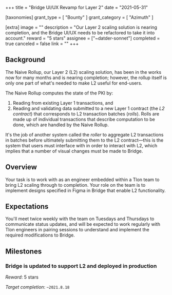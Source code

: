 +++
title = "Bridge UI/UX Revamp for Layer 2"
date = "2021-05-31"

[taxonomies]
grant_type = [ "Bounty" ]
grant_category = [ "Azimuth" ]

[extra]
image = ""
description = "Our Layer 2 scaling solution is nearing completion, and the Bridge UI/UX needs to be refactored to take it into account."
reward = "5 stars"
assignee = ["~datder-sonnet"]
completed = true
canceled = false
link = ""
+++

## Background

The Naive Rollup, our Layer 2 (L2) scaling solution, has been in the works now for
many months and is nearing completion; however, the rollup itself is only one
part of what's needed to make L2 useful for end-users.

The Naive Rollup computes the state of the PKI by:

1. Reading from existing Layer 1 transactions, and
2. Reading and validating data submitted to a new Layer 1 contract (the _L2
   contract_) that corresponds to L2 transaction batches (_rolls_). Rolls are
   made up of individual transactions that describe computation to be done,
   which are handled by the Naive Rollup.

It's the job of another system called the _roller_ to aggregate L2 transactions
in batches before ultimately submitting them to the L2 contract&mdash;this is
the system that users must interface with in order to interact with L2, which
implies that a number of visual changes must be made to Bridge.

## Overview

Your task is to work with as an engineer embedded within a Tlon team to bring L2
scaling through to completion. Your role on the team is to implement designs
specified in Figma in Bridge that enable L2 functionality.

## Expectations

You'll meet twice weekly with the team on Tuesdays and Thursdays to communicate
status updates, and will be expected to work regularly with Tlon engineers in
pairing sessions to understand and implement the required modifications to
Bridge.

## Milestones

### Bridge is updated to support L2 and deployed in production

_Reward_: 5 stars

_Target completion_: `~2021.8.18`
